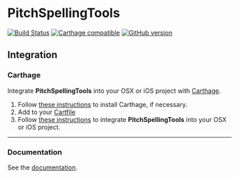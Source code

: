 # PitchSpellingTools

[![Build Status](https://travis-ci.org/dn-m/DictionaryTools.svg?branch=master)](https://travis-ci.org/dn-m/PitchSpellingTools)
[![Carthage compatible](https://img.shields.io/badge/Carthage-compatible-4BC51D.svg?style=flat)](https://github.com/Carthage/Carthage) 
[![GitHub version](https://badge.fury.io/gh/dn-m%2FDictionaryTools.svg)](https://badge.fury.io/gh/dn-m%2FPitchSpellingTools)

<a name="integration"></a>
## Integration

### Carthage
Integrate **PitchSpellingTools** into your OSX or iOS project with [Carthage](https://github.com/Carthage/Carthage).

1. Follow [these instructions](https://github.com/Carthage/Carthage#installing-carthage) to install Carthage, if necessary.
2. Add  to your [Cartfile](https://github.com/Carthage/Carthage/blob/master/Documentation/Artifacts.md#cartfile) 
3. Follow [these instructions](https://github.com/Carthage/Carthage#adding-frameworks-to-an-application) to integrate **PitchSpellingTools** into your OSX or iOS project.

***

### Documentation

See the [documentation](http://dn-m.github.io/PitchSpellingTools/).
